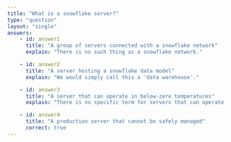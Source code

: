 ```yaml
---
title: "What is a snowflake server?"
type: "question"
layout: "single"
answers:
    - id: answer1
      title: "A group of servers connected with a snowflake network"
      explain: "There is no such thing as a snowflake network."

    - id: answer2
      title: "A server hosting a snowflake data model"
      explain: "We would simply call this a 'data warehouse'."

    - id: answer3
      title: "A server that can operate in below-zero temperatures"
      explain: "There is no specific term for servers that can operate in this environment."

    - id: answer4
      title: "A production server that cannot be safely managed"
      correct: true
---
```


